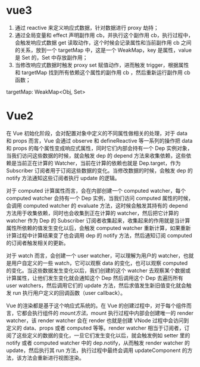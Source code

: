 # vue3

1. 通过 reactive 来定义响应式数据，针对数据进行 proxy 劫持；
2. 通过全局变量和 effect 声明副作用 cb，并执行这个副作用 cb，执行过程中，会触发响应式数据 get 读取动作，这个时候会记录属性和当前副作用 cb 之间的关系，放到一个 targetMap 中，这是一个 WeakMap，key 是属性，value 是 Set 的，Set 中存放副作用；
3. 当修改响应式数据时触发 proxy set 赋值动作，进而触发 trigger，根据属性和 targetMap 找到所有依赖这个属性的副作用 cb ，然后重新运行副作用 cb 函数；

targetMap: WeakMap<Obj, Set<Callback>>

# Vue2

在 Vue 初始化阶段，会对配置对象中定义的不同属性做相关的处理，对于 data 和 props 而言，Vue 会通过 observe 和 defineReactive 等一系列的操作把 data 和 props 的每个属性变成响应式属性，同时它们内部会持有一个 Dep 实例对象，当我们访问这些数据的时候，就会触发 dep 的 depend 方法来收集依赖，这些依赖是当前正在计算的 Watcher，当前在计算的依赖也就是 Dep.target，作为 Subscriber 订阅者用于订阅这些数据的变化。当修改数据的时候，会触发 dep 的 notify 方法通知这些订阅者执行 update 的逻辑。

对于 computed 计算属性而言，会在内部创建一个 computed watcher，每个 computed watcher 会持有一个 Dep 实例，当我们访问 computed 属性的时候，会调用 computed watcher 的 evaluate 方法，这时候会触发其持有的 depend 方法用于收集依赖，同时也会收集到正在计算的 watcher，然后把它计算的 watcher 作为 Dep 的 Subscriber 订阅者收集起来，收集起来的作用就是当计算属性所依赖的值发生变化以后，会触发 computed watcher 重新计算，如果重新计算过程中计算结果变了也会调用 dep 的 notify 方法，然后通知订阅 computed 的订阅者触发相关的更新。

对于 watch 而言，会创建一个 user watcher，可以理解为用户的 watcher，也就是用户自定义的一些 watch，它可以观察 data 的变化，也可以观察 computed 的变化。当这些数据发生变化以后，我们创建的这个 watcher 去观察某个数据或计算属性，让他们发生变化就会通知这个 Dep 然后调用这个 Dep 去遍历所有 user watchers，然后调用它们的 update 方法，然后求值发生新旧值变化就会触发 run 执行用户定义的回调函数（user callback）。

Vue 的渲染都是基于这个响应式系统的。在 Vue 的创建过程中，对于每个组件而言，它都会执行组件的 $mount 方法，$mount 执行过程中内部会创建唯一的 render watcher，该 render watcher 会在 render 也就是创建 VNode 过程中会访问到定义的 data、props 或者 computed 等等。render watcher 相当于订阅者，订阅了这些定义的数据的变化，一旦它们发生变化以后，就会触发例如 setter 里的 notify 或者 computed watcher 中的 dep.notify，从而触发 render watcher 的 update，然后执行其 run 方法，执行过程中最终会调用 updateComponent 的方法，该方法会重新进行视图渲染。
